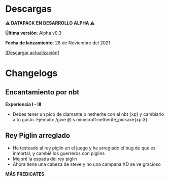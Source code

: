 ﻿# Descargas

**⚠️ DATAPACK EN DESARROLLO ALPHA ⚠️**

**Última versión**: Alpha v0.3

**Fecha de lanzamiento**: 28 de Noviembre del 2021

[[Descargar actualización]](https://github.com/tacozyt/amtcore/files/7615026/AMTCore.zip)

# Changelogs

## Encantamiento por nbt
**Experiencia I - III**
 - Debes tener un pico de diamante o netherite con el nbt {xp} y cambiarlo a tu gusto.
   Ejemplo: /give @ s minecraft:netherite_pickaxe{xp:3}

## Rey Piglin arreglado
 - He testeado al rey piglin en el juego y he arreglado el bug de que es inmortal, y cambié los guerreros con piglins
 - Mejoré la espada del rey piglin
 - Ahora tiene una cabeza de steve y no una campana XD se ve gracioso

**MÁS PREDICATES**
